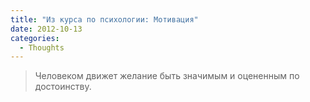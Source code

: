 ```yaml
---
title: "Из курса по психологии: Мотивация"
date: 2012-10-13
categories:
  - Thoughts
---
```


> Человеком движет желание быть значимым и оцененным по достоинству.
